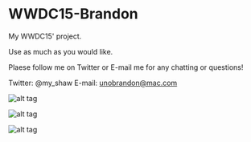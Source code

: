 # WWDC15-Brandon
My WWDC15' project.

Use as much as you would like. 

Plaese follow me on Twitter or E-mail me for any chatting or questions! 

Twitter: @my_shaw
E-mail: unobrandon@mac.com

![alt tag](http://f.cl.ly/items/263y3h3P1F2r360s2h3N/iOS%20Simulator%20Screen%20Shot%20Apr%2026,%202015,%206.25.12%20PM.png)

![alt tag](http://f.cl.ly/items/373i053y1m0K3g23043x/iOS%20Simulator%20Screen%20Shot%20Apr%2026,%202015,%206.25.20%20PM.png)

![alt tag](http://f.cl.ly/items/192a0c3I173R1u3x2g0z/iOS%20Simulator%20Screen%20Shot%20-%20Apple%20Watch%20Apr%2026,%202015,%206.25.44%20PM.png)
